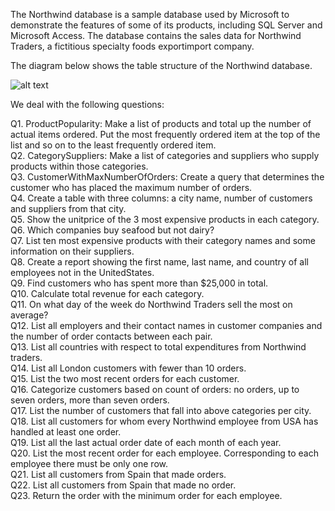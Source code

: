 The Northwind database is a sample database used by Microsoft to demonstrate the
features of some of its products, including SQL Server and Microsoft Access. The database
contains the sales data for Northwind Traders, a fictitious specialty foods exportimport
company. 

The diagram below shows the table structure of the Northwind database.

![alt text](https://raw.githubusercontent.com/jpwhite3/northwind-SQLite3/master/Northwind_ERD.png
)

We deal with the following questions:

Q1. ProductPopularity: Make a list of products and total up the number of actual
items ordered. Put the most frequently ordered item at the top of the list and so on
to the least frequently ordered item.\
Q2. CategorySuppliers: Make a list of categories and suppliers who supply products
within those categories.\
Q3. CustomerWithMaxNumberOfOrders: Create a query that determines the customer
who has placed the maximum number of orders.\
Q4. Create a table with three columns: a city name, number of customers and suppliers   from that city.\
Q5. Show the unitprice of the 3 most expensive products in each category.\
Q6. Which companies buy seafood but not dairy?\
Q7. List ten most expensive products with their category names and some information on their suppliers.\
Q8. Create a report showing the first name, last name, and country of all employees not in the UnitedStates.\
Q9. Find customers who has spent more than $25,000 in total.\
Q10. Calculate total revenue for each category. \
Q11. On what day of the week do Northwind Traders  sell the most on average?  \
Q12. List all employers and their contact names in customer companies and the number of order contacts between each pair.\
Q13. List all countries with respect to total expenditures from Northwind traders.\
Q14. List all London customers with fewer than 10 orders.\
Q15. List the two most recent orders for each customer.\
Q16. Categorize customers based on count of orders: no orders, up to seven orders, more than seven orders.\
Q17. List the number of customers that fall into  above categories per city.\
Q18. List all customers  for whom every Northwind employee  from USA has handled  at least one order.\
Q19. List all the last actual order date of each  month of each year.\
Q20. List the most recent order for each employee. Corresponding to each employee there must be only one row.\
Q21. List  all customers  from Spain that made orders.\
Q22. List  all customers  from Spain that made no order.\
Q23. Return the order with the minimum order for each employee.
